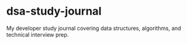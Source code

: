 # dsa-study-journal
My developer study journal covering data structures, algorithms, and technical interview prep.
